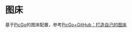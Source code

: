 # 图床

基于[PicGo](https://github.com/Molunerfinn/PicGo/releases/tag/v2.3.0)的图床配置，参考[PicGo+GitHub：打造自己的图床](https://juejin.cn/post/6948404393469280286)

